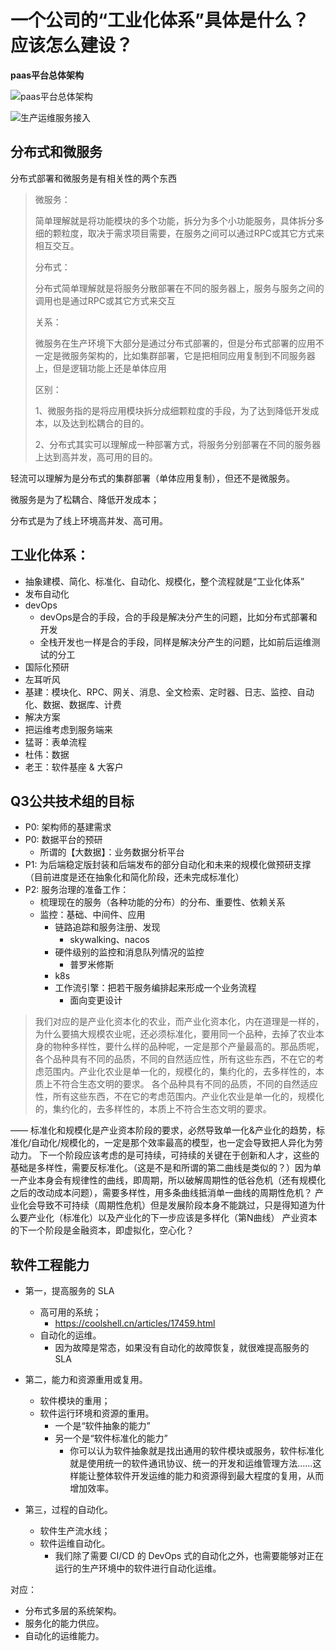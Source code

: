 # 一个公司的“工业化体系”具体是什么？应该怎么建设？

**paas平台总体架构**



![paas平台总体架构](../../../../pictures/note/paas.png)

![生产运维服务接入](../../../../pictures/note/devops.png)



## 分布式和微服务

分布式部署和微服务是有相关性的两个东西

> 微服务：
>
> 简单理解就是将功能模块的多个功能，拆分为多个小功能服务，具体拆分多细的颗粒度，取决于需求项目需要，在服务之间可以通过RPC或其它方式来相互交互。
>
> 
>
> 分布式：
>
> 分布式简单理解就是将服务分散部署在不同的服务器上，服务与服务之间的调用也是通过RPC或其它方式来交互
>
> 
>
> 关系：
>
> 微服务在生产环境下大部分是通过分布式部署的，但是分布式部署的应用不一定是微服务架构的，比如集群部署，它是把相同应用复制到不同服务器上，但是逻辑功能上还是单体应用
>
> 
>
> 区别：
>
> 1、微服务指的是将应用模块拆分成细颗粒度的手段，为了达到降低开发成本，以及达到松耦合的目的。
>
>  2、分布式其实可以理解成一种部署方式，将服务分别部署在不同的服务器上达到高并发，高可用的目的。





轻流可以理解为是分布式的集群部署（单体应用复制），但还不是微服务。

微服务是为了松耦合、降低开发成本；

分布式是为了线上环境高并发、高可用。



## 工业化体系：

- 抽象建模、简化、标准化、自动化、规模化，整个流程就是“工业化体系”
- 发布自动化
- devOps
  - devOps是合的手段，合的手段是解决分产生的问题，比如分布式部署和开发
  - 全栈开发也一样是合的手段，同样是解决分产生的问题，比如前后运维测试的分工
- 国际化预研
- 左耳听风
- 基建：模块化、RPC、网关、消息、全文检索、定时器、日志、监控、自动化、数据、数据库、计费
- 解决方案
- 把运维考虑到服务端来
- 猛哥：表单流程
- 杜伟：数据
- 老王：软件基座 & 大客户



## Q3公共技术组的目标

- P0: 架构师的基建需求
- P0: 数据平台的预研
  - 所谓的【大数据】：业务数据分析平台
- P1: 为后端稳定版封装和后端发布的部分自动化和未来的规模化做预研支撑（目前进度是还在抽象化和简化阶段，还未完成标准化）
- P2: 服务治理的准备工作：
  - 梳理现在的服务（各种功能的分布）的分布、重要性、依赖关系
  - 监控：基础、中间件、应用
    - 链路追踪和服务注册、发现
      - skywalking、nacos
    - 硬件级别的监控和消息队列情况的监控
      - 普罗米修斯
    - k8s
    - 工作流引擎：把若干服务编排起来形成一个业务流程
      - 面向变更设计



> 我们对应的是产业化资本化的农业，而产业化资本化，内在道理是一样的，为什么要搞大规模农业呢，还必须标准化，要用同一个品种，去掉了农业本身的物种多样性，要什么样的品种呢，一定是那个产量最高的。那品质呢，各个品种具有不同的品质，不同的自然适应性，所有这些东西，不在它的考虑范围内。产业化农业是单一化的，规模化的，集约化的，去多样性的，本质上不符合生态文明的要求。
> 各个品种具有不同的品质，不同的自然适应性，所有这些东西，不在它的考虑范围内。产业化农业是单一化的，规模化的，集约化的，去多样性的，本质上不符合生态文明的要求。

——
标准化和规模化是产业资本阶段的要求，必然导致单一化&产业化的趋势，标准化/自动化/规模化的，一定是那个效率最高的模型，也一定会导致把人异化为劳动力。
下一个阶段应该考虑的是可持续，可持续的关键在于创新和人才，这些的基础是多样性，需要反标准化。（这是不是和所谓的第二曲线是类似的？）因为单一产业本身会有规律性的曲线，即周期，所以破解周期性的低谷危机（还有规模化之后的改动成本问题），需要多样性，用多条曲线抵消单一曲线的周期性危机？
产业化会导致不可持续（周期性危机）但是发展阶段本身不能跳过，只是得知道为什么要产业化（标准化）以及产业化的下一步应该是多样化（第N曲线）
产业资本的下一个阶段是金融资本，即虚拟化，空心化？



## 软件工程能力

- 第一，提高服务的 SLA
  - 高可用的系统；
    - https://coolshell.cn/articles/17459.html
  - 自动化的运维。
    - 因为故障是常态，如果没有自动化的故障恢复，就很难提高服务的 SLA

- 第二，能力和资源重用或复用。
	- 软件模块的重用；
	- 软件运行环境和资源的重用。
		- 一个是“软件抽象的能力”
		- 另一个是“软件标准化的能力”
			- 你可以认为软件抽象就是找出通用的软件模块或服务，软件标准化就是使用统一的软件通讯协议、统一的开发和运维管理方法……这样能让整体软件开发运维的能力和资源得到最大程度的复用，从而增加效率。
- 第三，过程的自动化。
	- 软件生产流水线；
	- 软件运维自动化。
	  - 我们除了需要 CI/CD 的 DevOps 式的自动化之外，也需要能够对正在运行的生产环境中的软件进行自动化运维。

对应：

- 分布式多层的系统架构。
- 服务化的能力供应。
- 自动化的运维能力。































